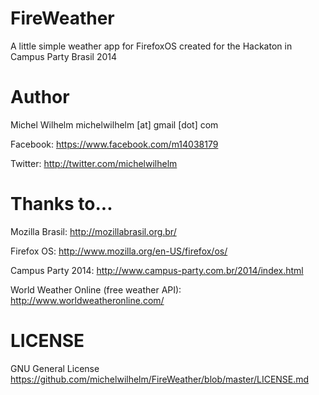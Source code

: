 FireWeather
===========

A little simple weather app for FirefoxOS created for the Hackaton in Campus Party Brasil 2014


Author
======

Michel Wilhelm michelwilhelm [at] gmail [dot] com

Facebook: <https://www.facebook.com/m14038179>

Twitter: <http://twitter.com/michelwilhelm>


Thanks to...
============

Mozilla Brasil: <http://mozillabrasil.org.br/>

Firefox OS: <http://www.mozilla.org/en-US/firefox/os/>

Campus Party 2014: <http://www.campus-party.com.br/2014/index.html>

World Weather Online (free weather API): <http://www.worldweatheronline.com/>


LICENSE
=======
GNU General License <https://github.com/michelwilhelm/FireWeather/blob/master/LICENSE.md>
